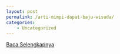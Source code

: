 ```yaml
---
layout: post
permalink: /arti-mimpi-dapat-baju-wisuda/
categories:
    - Uncategorized
---
```


[Baca Selengkapnya](/09)